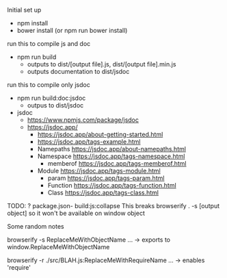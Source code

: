 Initial set up
- npm install
- bower install (or npm run bower install)

run this to compile js and doc
- npm run build<br/>
   - outputs to dist/[output file].js, dist/[output file].min.js
   - outputs documentation to dist/jsdoc

run this to compile only jsdoc
- npm run build:doc:jsdoc<br/>
   - outpus to dist/jsdoc
- jsdoc
   - https://www.npmjs.com/package/jsdoc
   - https://jsdoc.app/
      - https://jsdoc.app/about-getting-started.html
      - https://jsdoc.app/tags-example.html
      - Namepaths https://jsdoc.app/about-namepaths.html
      - Namespace https://jsdoc.app/tags-namespace.html
         - memberof https://jsdoc.app/tags-memberof.html
      - Module https://jsdoc.app/tags-module.html
         - param https://jsdoc.app/tags-param.html
         - Function https://jsdoc.app/tags-function.html
         - Class https://jsdoc.app/tags-class.html

TODO: ?
package.json- build:js:collapse
This breaks browserify . -s [output object] so it won't be available
on window object

Some random notes

browserify -s ReplaceMeWithObjectName ...
-> exports to window.ReplaceMeWithObjectName

browserify -r ./src/BLAH.js:ReplaceMeWithRequireName ...
-> enables 'require'
<script src="js/BLAH.js"></script>
<script>
var moduleObj = require('ReplaceMeWithRequireName');
console.log('---', moduleObj);
</script>
